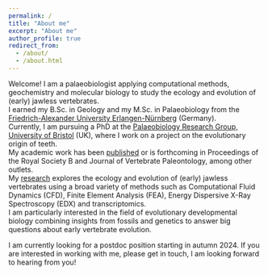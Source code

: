 ```yaml
---
permalink: /
title: "About me"
excerpt: "About me"
author_profile: true
redirect_from: 
  - /about/
  - /about.html
---
```


Welcome! I am a palaeobiologist applying computational methods, geochemistry and molecular biology to study the ecology and evolution of (early) jawless vertebrates.<br> 
I earned my B.Sc. in Geology and my M.Sc. in Palaeobiology from the [Friedrich-Alexander University Erlangen-Nürnberg](https://www.gzn.nat.fau.eu/palaeontologie/) (Germany).<br> 
Currently, I am pursuing a PhD at the [Palaeobiology Research Group, University of Bristol](https://www.bristol.ac.uk/earthsciences/research/palaeobiology/) (UK), where I work on a project on the evolutionary origin of teeth. <br> 
My academic work has been [published](/publications) or is forthcoming in Proceedings of the Royal Society B and Journal of Vertebrate Paleontology, among other outlets. <br> 
My [research](/research) explores the ecology and evolution of (early) jawless vertebrates using a broad variety of methods such as Computational Fluid Dynamics (CFD), Finite Element Analysis (FEA), Energy Dispersive X-Ray Spectroscopy (EDX) and transcriptomics.<br> 
I am particularly interested in the field of evolutionary developmental biology combining insights from fossils and genetics to answer big questions about early vertebrate evolution.

I am currently looking for a postdoc position starting in autumn 2024. If you are interested in working with me, please get in touch, I am looking forward to hearing from you!